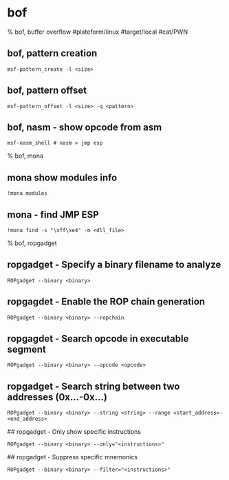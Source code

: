 # bof

% bof, buffer overflow
#plateform/linux #target/local #cat/PWN

## bof, pattern creation
```
msf-pattern_create -l <size>
```

## bof, pattern offset
```
msf-pattern_offset -l <size> -q <pattern>
```

## bof, nasm - show opcode from asm
```
msf-nasm_shell # nasm > jmp esp
```

% bof, mona

## mona show modules info
```
!mona modules
```

## mona - find JMP ESP
```
!mona find -s "\xff\xe4" -m <dll_file>
```

% bof, ropgadget

## ropgadget - Specify a binary filename to analyze
```
ROPgadget --binary <binary>
```

## ropgagdet - Enable the ROP chain generation
```
ROPgadget --binary <binary> --ropchain
```

## ropgagdet - Search opcode in executable segment
```
ROPgadget --binary <binary> --opcode <opcode>
```

## ropgadget - Search string between two addresses (0x...-0x...)
```
ROPgadget --binary <binary> --string <string> --range <start_address>-<end_address>
```

## ropgadget - Only show specific instructions
```
ROPgadget --binary <binary> --only="<instructions>"
```

## ropgadget - Suppress specific mnemonics
```
ROPgadget --binary <binary> --filter="<instructions>"
```